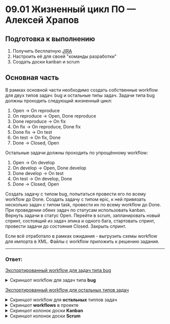 # 09.01 Жизненный цикл ПО — Алексей Храпов

## Подготовка к выполнению
1. Получить бесплатную [JIRA](https://www.atlassian.com/ru/software/jira/free)
2. Настроить её для своей "команды разработки"
3. Создать доски kanban и scrum

## Основная часть
В рамках основной части необходимо создать собственные workflow для двух типов задач: bug и остальные типы задач. Задачи типа bug должны проходить следующий жизненный цикл:
1. Open -> On reproduce
2. On reproduce -> Open, Done reproduce
3. Done reproduce -> On fix
4. On fix -> On reproduce, Done fix
5. Done fix -> On test
6. On test -> On fix, Done
7. Done -> Closed, Open

Остальные задачи должны проходить по упрощённому workflow:
1. Open -> On develop
2. On develop -> Open, Done develop
3. Done develop -> On test
4. On test -> On develop, Done
5. Done -> Closed, Open

Создать задачу с типом bug, попытаться провести его по всему workflow до Done. Создать задачу с типом epic, к ней привязать несколько задач с типом task, провести их по всему workflow до Done. При проведении обеих задач по статусам использовать kanban. Вернуть задачи в статус Open.
Перейти в scrum, запланировать новый спринт, состоящий из задач эпика и одного бага, стартовать спринт, провести задачи до состояния Closed. Закрыть спринт.

Если всё отработало в рамках ожидания - выгрузить схемы workflow для импорта в XML. Файлы с workflow приложить к решению задания.

---
### **Ответ:**

[Экспортированный workflow для задач типа bug](src/xml/bug%20kanban.xml)

<details><summary>Скриншот workflow для задач типа <strong>bug</strong></summary>

![](src/img/bug_workflow.png)

</details>

[Экспортированный workflow для остальных типов задач](src/xml/default%20kanban.xml)

<details><summary>Скриншот workflow для <strong>остальных</strong> типпов задач</summary>

![](src/img/default_workflow.png)

</details>

<details><summary>Скриншот <strong>workflows</strong> в проекте</summary>

![](src/img/workflows.png)

</details>

<details><summary>Скриншот колонок доски <strong>Kanban</strong></summary>

![](src/img/kanban_board_columns.png)

</details>

<details><summary>Скриншот колонок доски <strong>Scrum</strong></summary>

![](src/img/scrum_board_columns.png)

</details>